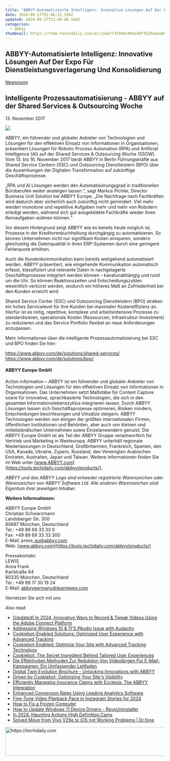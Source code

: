 ```yaml
---
title: "ABBYY-Automatisierte Intelligenz: Innovative Lösungen Auf Der Expo Für Dienstleistungsverlagerung Und Konsolidierung"
date: 2024-09-27T01:06:22.526Z
updated: 2024-09-27T23:46:06.544Z
categories:
  - abbyy
thumbnail: https://thmb.techidaily.com/acc116e7f31959c80ee46ff620abee605b240216ab77712435cda97b5c53cabd.jpg
---
```


## ABBYY-Automatisierte Intelligenz: Innovative Lösungen Auf Der Expo Für Dienstleistungsverlagerung Und Konsolidierung

[Newsroom](https://tools.techidaily.com/abbyy/products/)

## Intelligente Prozessautomatisierung - ABBYY auf der Shared Services & Outsourcing Woche

13\. November 2017

![](https://content.abbyy.com/-/media/project/abbyy/abbyy/branchtemplates/shutterstock_1272462163_1296-x-729.jpg?h=729&iar=0&w=1296)

ABBYY, ein führender und globaler Anbieter von Technologien und Lösungen für den effektiven Einsatz von Informationen in Organisationen, präsentiert Lösungen für Robotic Process Automation (RPA) und Artificial Intelligence (AI) auf der Shared Services & Outsourcing Woche (SSOW). Vom 13\. bis 16\. November 2017 berät ABBYY in Berlin Führungskräfte aus Shared Service Centern (SSC) und Outsourcing Dienstleistern (BPO) über die Auswirkungen der Digitalen Transformation auf zukünftige Geschäftsprozesse.

„RPA und AI Lösungen werden den Automatisierungsgrad in traditionellen Büroberufen weiter ansteigen lassen.“, sagt Markus Pichler, Director Business Unit Solution bei ABBYY Europe. „Die Nachfrage nach Fachkräften wird dadurch aber sicherlich auch zukünftig nicht gemindert. Viel mehr werden monotone und repetitive Aufgaben mehr und mehr von Robotern erledigt werden, während sich gut ausgebildete Fachkräfte wieder ihren Kernaufgaben widmen können.“

Vor diesem Hintergrund zeigt ABBYY wie es bereits heute möglich ist, Prozesse in der Kreditorenbuchhaltung durchgängig zu automatisieren. So können Unternehmen nicht nur signifikant Kosten einsparen, sondern gleichzeitig die Datenqualität in ihren ERP-Systemen durch eine geringere Fehlerquote erhöhen.

Auch die Kundenkommunikation kann bereits weitgehend automatisiert werden. ABBYY präsentiert, wie eingehende Kommunikation automatisch erfasst, klassifiziert und relevante Daten in nachgelagerte Geschäftsprozesse integriert werden können – kanalunabhängig und rund um die Uhr. So können Reaktionszeiten und Entscheidungszyklen wesentlich verkürzt werden, wodurch ein höheres Maß an Zufriedenheit bei den Kunden erreicht wird.

Shared Service Center (SSC) und Outsourcing Dienstleistern (BPO) streben ein hohes Servicelevel für ihre Kunden bei maximaler Kosteneffizienz an. Hierfür ist es nötig, repetitive, komplexe und arbeitsintensive Prozesse zu standardisieren, operationale Kosten (Ressourcen, Infrastruktur-Investment) zu reduzieren und das Service Portfolio flexibel an neue Anforderungen anzupassen.

Mehr Informationen über die intelligente Prozessautomatisierung bei SSC und BPO finden Sie hier:

<https://www.abbyy.com/de/solutions/shared-services/>  
<https://www.abbyy.com/de/solutions/bpo/>

#### ABBYY Europe GmbH

Action information – ABBYY ist ein führender und globaler Anbieter von Technologien und Lösungen für den effektiven Einsatz von Informationen in Organisationen. Das Unternehmen setzt Maßstäbe für Content Capture sowie für innovative, sprachbasierte Technologien, die sich in den gesamten Informationslebenszyklus integrieren lassen. Durch ABBYY Lösungen lassen sich Geschäftsprozesse optimieren, Risiken mindern, Entscheidungen beschleunigen und Umsätze steigern. ABBYY Technologien werden von einigen der größten internationalen Firmen, öffentlichen Institutionen und Behörden, aber auch von kleinen und mittelständischen Unternehmen sowie Einzelanwendern genutzt. Die ABBYY Europe GmbH ist als Teil der ABBYY Gruppe verantwortlich für Vertrieb und Marketing in Westeuropa. ABBYY unterhält regionale Niederlassungen in Deutschland, Großbritannien, Frankreich, Spanien, den USA, Kanada, Ukraine, Zypern, Russland, den Vereinigten Arabischen Emiraten, Australien, Japan und Taiwan. Weitere Informationen finden Sie im Web unter [www.ABBYY.com](https://tools.techidaily.com/abbyy/products/).

_ABBYY und das ABBYY Logo sind entweder registrierte Warenzeichen oder Warenzeichen von ABBYY Software Ltd. Alle anderen Warenzeichen sind Eigentum ihrer jeweiligen Inhaber._ 

  
**Weitere Informationen:**

ABBYY Europe GmbH  
Christian Schwarzmann  
Landsberger Str. 300   
80687 München, Deutschland   
Tel.: +49 89 69 33 33 0  
Fax: +49 89 69 33 33 300  
E-Mail: press\_eu@abbyy.com  
Web: [www.abbyy.com](https://tools.techidaily.com/abbyy/products/)

Pressekontakt:  
LEWIS  
Anna Frank  
Karlstraße 64  
80335 München, Deutschland  
Tel.: +49 89 17 30 19 24  
E-Mail: abbyygermany@teamlewis.com
  
  
Vernetzen Sie sich mit uns

<ins class="adsbygoogle"
     style="display:block"
     data-ad-format="autorelaxed"
     data-ad-client="ca-pub-7571918770474297"
     data-ad-slot="1223367746"></ins>

<ins class="adsbygoogle"
     style="display:block"
     data-ad-client="ca-pub-7571918770474297"
     data-ad-slot="8358498916"
     data-ad-format="auto"
     data-full-width-responsive="true"></ins>

<span class="atpl-alsoreadstyle">Also read:</span>
<div><ul>
<li><a href="https://on-screen-recording.techidaily.com/updated-in-2024-innovative-ways-to-record-and-tweak-videos-using-the-adobe-connect-platform/"><u>[Updated] In 2024, Innovative Ways to Record & Tweak Videos Using the Adobe Connect Platform</u></a></li>
<li><a href="https://win11-tips.techidaily.com/addressing-windows-10-and-11s-paudio-issue-with-audacity/"><u>Addressing Windows 10 & 11'S PAudio Issue with Audacity</u></a></li>
<li><a href="https://solve-popular.techidaily.com/cookiebot-enabled-solutions-optimized-user-experience-with-advanced-tracking/"><u>Cookiebot-Enabled Solutions: Optimized User Experience with Advanced Tracking</u></a></li>
<li><a href="https://solve-popular.techidaily.com/cookiebot-enabled-optimize-your-site-with-advanced-tracking-technology/"><u>Cookiebot-Enabled: Optimize Your Site with Advanced Tracking Technology</u></a></li>
<li><a href="https://solve-popular.techidaily.com/cookiebot-the-secret-ingredient-behind-tailored-user-experiences/"><u>Cookiebot: The Secret Ingredient Behind Tailored User Experiences</u></a></li>
<li><a href="https://some-guidance.techidaily.com/die-effektivsten-methoden-zur-reduktion-von-videolangen-fur-e-mail-kampagnen-ein-umfassender-leitfaden/"><u>Die Effektivsten Methoden Zur Reduktion Von Videolängen Für E-Mail-Kampagnen: Ein Umfassender Leitfaden</u></a></li>
<li><a href="https://solve-popular.techidaily.com/digital-twin-evolution-brochure-unlocking-innovations-with-abbyy/"><u>Digital Twin Evolution Brochure - Unlocking Innovations with ABBYY</u></a></li>
<li><a href="https://solve-popular.techidaily.com/driven-by-cookiebot-optimizing-your-sites-visibility/"><u>Driven by Cookiebot: Optimizing Your Site's Visibility</u></a></li>
<li><a href="https://solve-popular.techidaily.com/efficiently-managing-insurance-claims-with-ecclesia-the-abbyy-integration/"><u>Efficiently Managing Insurance Claims with Ecclesia: The ABBYY Integration</u></a></li>
<li><a href="https://solve-popular.techidaily.com/enhanced-conversion-rates-using-leading-analytics-software/"><u>Enhanced Conversion Rates Using Leading Analytics Software</u></a></li>
<li><a href="https://some-techniques.techidaily.com/fine-tune-video-playback-pace-in-instagram-stories-for-2024/"><u>Fine-Tune Video Playback Pace in Instagram Stories for 2024</u></a></li>
<li><a href="https://common-error.techidaily.com/how-to-fix-a-frozen-computer/"><u>How to Fix a Frozen Computer</u></a></li>
<li><a href="https://win-forum.techidaily.com/how-to-update-windows-11-device-drivers-revouninstaller/"><u>How to Update Windows 11 Device Drivers - RevoUninstaller</u></a></li>
<li><a href="https://some-techniques.techidaily.com/in-2024-haunting-actions-high-definition-cams/"><u>In 2024, Haunting Actions High Definition Cams</u></a></li>
<li><a href="https://android-transfer.techidaily.com/solved-move-from-vivo-v29e-to-ios-not-working-problems-drfone-by-drfone-transfer-from-android-transfer-from-android/"><u>Solved Move from Vivo V29e to iOS not Working Problems | Dr.fone</u></a></li>
</ul></div>

<!-- affiliate ads begin -->
<a href="https://appsumo.8odi.net/c/5597632/2037318/7443" target="_top" id="2037318">
  <img src="//a.impactradius-go.com/display-ad/7443-2037318" border="0" alt="https://techidaily.com" width="728" height="90"/>
</a>
<img height="0" width="0" src="https://appsumo.8odi.net/i/5597632/2037318/7443" style="position:absolute;visibility:hidden;" border="0" />
<!-- affiliate ads end -->

